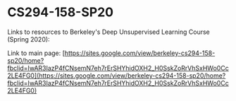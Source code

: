 # CS294-158-SP20 

Links to resources to Berkeley's Deep Unsupervised Learning Course (Spring 2020):

Link to main page: [https://sites.google.com/view/berkeley-cs294-158-sp20/home?fbclid=IwAR3IazP4fCNsemN7eh7rErSHYhidOXH2_H0SskZoRrVhSxHWo0Cc2LE4FG0](https://sites.google.com/view/berkeley-cs294-158-sp20/home?fbclid=IwAR3IazP4fCNsemN7eh7rErSHYhidOXH2_H0SskZoRrVhSxHWo0Cc2LE4FG0)

